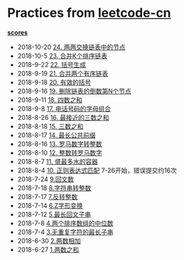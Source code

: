 # Practices from [leetcode-cn](https://leetcode-cn.com/)

**[scores](./scores.xlsx)**

* 2018-10-20 [24. 两两交换链表中的节点](./problems/swap-nodes-in-pairs.md)
* 2018-10-5 [23. 合并K个排序链表](./problems/merge-k-sorted-lists.md)
* 2018-9-22 [22. 括号生成](./problems/generate-parentheses.md)
* 2018-9-19 [21. 合并两个有序链表](./problems/merge-two-sorted-lists.md)
* 2018-9-18 [20. 有效的括号](./problems/valid-parentheses.md)
* 2018-9-16 [19. 删除链表的倒数第N个节点](./problems/remove-nth-node-from-end-of-list.md)
* 2018-9-11 [18. 四数之和](./problems/four-sum.md)
* 2018-9-8 [17. 电话号码的字母组合](./problems/letter-combinations-of-a-phone-number.md)
* 2018-8-26 [16. 最接近的三数之和](./problems/three-sum-closest.md)
* 2018-8-18 [15. 三数之和](./problems/three-sum.md)
* 2018-8-17 [14. 最长公共前缀](./problems/longest-common-prefix.md)
* 2018-8-16 [13. 罗马数字转整数](./problems/roman-to-integer.md)
* 2018-8-10 [12. 整数转罗马数字](./problems/integer-to-roman.md)
* 2018-8-7 [11. 盛最多水的容器](./problems/container-with-most-water.md)
* 2018-8-4 [10. 正则表达式匹配](./problems/regular-expression-matching.md) 7-26开始，错误提交约16次
* 2018-7-24 [9.回文数](./problems/palindrome-number.md)
* 2018-7-18 [8.字符串转整数](./problems/string-to-integer-atoi.md)
* 2018-7-17 [7.反转整数](./problems/reverse-integer.md)
* 2018-7-14 [6.Z字形变换](./problems/zigzag-conversion.md)
* 2018-7-12 [5.最长回文子串](./problems/longest-palindromic-substring.md)
* 2018-7-8 [4.两个排序数组的中位数](./problems/median-of-two-sorted-arrays.md)
* 2018-7-4 [3.无重复字符的最长子串](./problems/longest-substring-without-repeating-characters.md)
* 2018-6-30 [2.两数相加](./problems/addtwonumbers.md)
* 2018-6-27 [1.两数之和](./problems/twosum.md)
